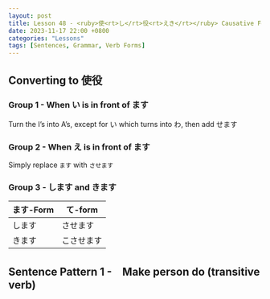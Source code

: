 ```yaml
--- 
layout: post 
title: Lesson 48 - <ruby>使<rt>し</rt>役<rt>えき</rt></ruby> Causative Form
date: 2023-11-17 22:00 +0800 
categories: "Lessons"
tags: [Sentences, Grammar, Verb Forms]
---
```


## Converting to 使役
### Group 1 - When い is in front of ます
Turn the I’s into A’s, except for い which turns into わ, then add せます

### Group 2 - When え is in front of ます
Simply replace `ます` with `させます`

### Group 3 - します and きます

| ます-Form | て-form |
| -- | -- |
| します  | させます |
| きます | こさせます |

## Sentence Pattern 1 -　Make person do (transitive verb)
